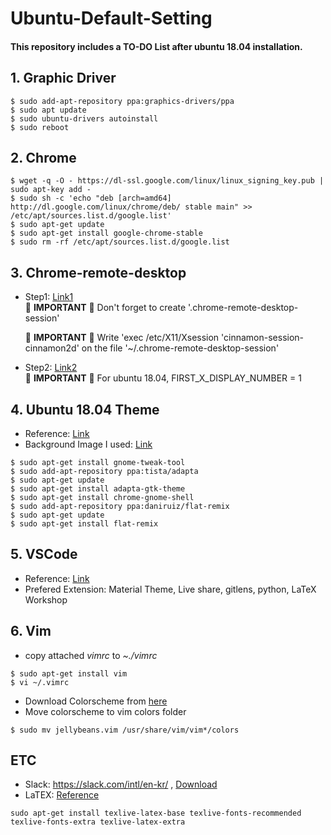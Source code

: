 # Ubuntu-Default-Setting   
#### This repository includes a TO-DO List after ubuntu 18.04 installation.

## 1. Graphic Driver
~~~
$ sudo add-apt-repository ppa:graphics-drivers/ppa
$ sudo apt update
$ sudo ubuntu-drivers autoinstall
$ sudo reboot
~~~

## 2. Chrome
~~~
$ wget -q -O - https://dl-ssl.google.com/linux/linux_signing_key.pub | sudo apt-key add -
$ sudo sh -c 'echo "deb [arch=amd64] http://dl.google.com/linux/chrome/deb/ stable main" >> /etc/apt/sources.list.d/google.list'
$ sudo apt-get update
$ sudo apt-get install google-chrome-stable
$ sudo rm -rf /etc/apt/sources.list.d/google.list
~~~

## 3. Chrome-remote-desktop
- Step1: [Link1](https://m.blog.naver.com/PostView.nhn?blogId=hdh7485&logNo=221444127526&proxyReferer=https:%2F%2Fwww.google.com%2F)   
	:star2: **IMPORTANT** :star2: Don't forget to create '.chrome-remote-desktop-session' 
	
	:star2: **IMPORTANT** :star2: Write 'exec /etc/X11/Xsession 'cinnamon-session-cinnamon2d' on the file '~/.chrome-remote-desktop-session'
- Step2: [Link2](https://m.blog.naver.com/PostView.nhn?blogId=hdh7485&logNo=221444142342&targetKeyword=&targetRecommendationCode=1)   
	:star2: **IMPORTANT** :star2: For ubuntu 18.04, FIRST_X_DISPLAY_NUMBER = 1 


## 4. Ubuntu 18.04 Theme
- Reference: [Link](https://geundung.dev/89)
- Background Image I used: [Link](https://drive.google.com/file/d/1X65t85dT9WmrPhnN-N13f0T3vYlkMNbK/view?usp=sharing)
~~~
$ sudo apt-get install gnome-tweak-tool
$ sudo add-apt-repository ppa:tista/adapta
$ sudo apt-get update
$ sudo apt-get install adapta-gtk-theme
$ sudo apt-get install chrome-gnome-shell
$ sudo add-apt-repository ppa:daniruiz/flat-remix
$ sudo apt-get update
$ sudo apt-get install flat-remix
~~~

## 5. VSCode
- Reference: [Link](https://linuxize.com/post/how-to-install-visual-studio-code-on-ubuntu-18-04/)
- Prefered Extension: Material Theme, Live share, gitlens, python, LaTeX Workshop

## 6. Vim
- copy attached *vimrc* to *~./vimrc*
~~~
$ sudo apt-get install vim
$ vi ~/.vimrc
~~~
- Download Colorscheme from [here](https://github.com/nanotech/jellybeans.vim)
- Move colorscheme to vim colors folder
~~~
$ sudo mv jellybeans.vim /usr/share/vim/vim*/colors
~~~

## ETC
- Slack: https://slack.com/intl/en-kr/ , [Download](https://slack.com/intl/en-kr/downloads/linux)
- LaTEX: [Reference](https://gist.github.com/rain1024/98dd5e2c6c8c28f9ea9d)
~~~
sudo apt-get install texlive-latex-base texlive-fonts-recommended texlive-fonts-extra texlive-latex-extra
~~~
